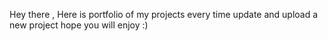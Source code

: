 Hey there ,
Here is portfolio of my projects
every time update and upload a new project
hope you will enjoy :)
